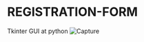 # REGISTRATION-FORM
 Tkinter GUI  at python
![Capture](https://user-images.githubusercontent.com/111458015/185376433-bcb1c715-b8d5-46c3-bc48-432be0441ebb.PNG)
